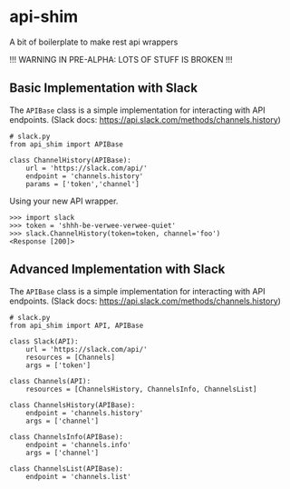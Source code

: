 # api-shim
A bit of boilerplate to make rest api wrappers

!!! WARNING IN PRE-ALPHA: LOTS OF STUFF IS BROKEN !!!

##  Basic Implementation with Slack

The `APIBase` class is a simple implementation for interacting with API endpoints. (Slack docs: https://api.slack.com/methods/channels.history)

    # slack.py
    from api_shim import APIBase
    
    class ChannelHistory(APIBase):
        url = 'https://slack.com/api/'
        endpoint = 'channels.history'
        params = ['token','channel']
        
       
Using your new API wrapper.

    >>> import slack
    >>> token = 'shhh-be-verwee-verwee-quiet'
    >>> slack.ChannelHistory(token=token, channel='foo')
    <Response [200]>
    


##  Advanced Implementation with Slack

The `APIBase` class is a simple implementation for interacting with API endpoints. (Slack docs: https://api.slack.com/methods/channels.history)

    # slack.py
    from api_shim import API, APIBase
    
    class Slack(API):
        url = 'https://slack.com/api/'
        resources = [Channels]
        args = ['token']
        
    class Channels(API):
        resources = [ChannelsHistory, ChannelsInfo, ChannelsList]
    
    class ChannelsHistory(APIBase):
        endpoint = 'channels.history'
        args = ['channel']
        
    class ChannelsInfo(APIBase):
        endpoint = 'channels.info'
        args = ['channel']
     
    class ChannelsList(APIBase):
        endpoint = 'channels.list'
        
